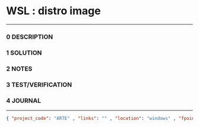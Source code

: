 # WSL : distro image
--------------------------------
### 0 DESCRIPTION


### 1 SOLUTION


### 2 NOTES


### 3 TEST/VERIFICATION


### 4 JOURNAL



--------------------------------
```json
{ "project_code": "ARTE" , "links": "" , "location": "windows" , "fpoint": "" }
```

